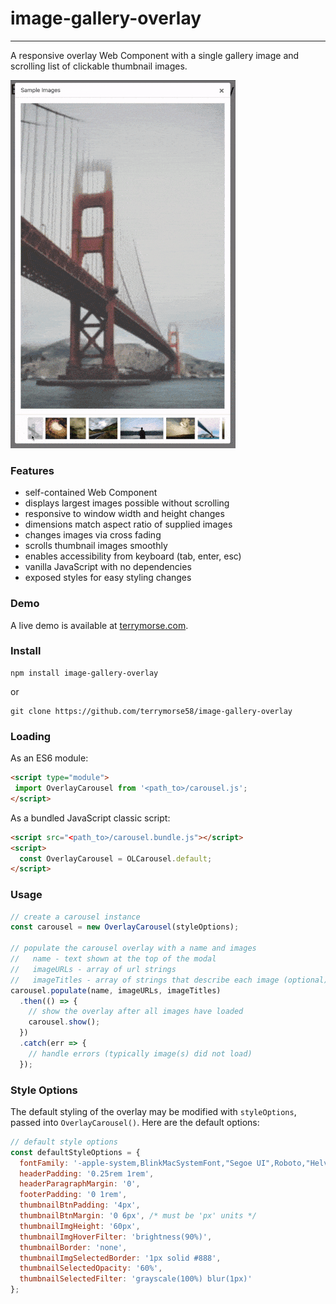 # image-gallery-overlay
---
A responsive overlay Web Component with a single gallery image and
scrolling list of clickable thumbnail images.
 
![image-gallery-overlay](docs/bootstrap-carousel-modal.gif 
"image-gallery-overlay")
 
### Features ###
 
 + self-contained Web Component
 + displays largest images possible without scrolling
 + responsive to window width and height changes
 + dimensions match aspect ratio of supplied images
 + changes images via cross fading
 + scrolls thumbnail images smoothly
 + enables accessibility from keyboard (tab, enter, esc)
 + vanilla JavaScript with no dependencies
 + exposed styles for easy styling changes
 
### Demo ###
 
 A live demo is available at
 [terrymorse.com](https://terrymorse.com/private/modalcarousel/index.html).
 
### Install ###

 ```text
npm install image-gallery-overlay
```
or
```text
git clone https://github.com/terrymorse58/image-gallery-overlay
```

### Loading ###
 
As an ES6 module:
 ```html
<script type="module">
  import OverlayCarousel from '<path_to>/carousel.js';
</script>
```

As a bundled JavaScript classic script:
```html
<script src="<path_to>/carousel.bundle.js"></script>
<script>
  const OverlayCarousel = OLCarousel.default;
</script>
```

### Usage ###
```javascript
// create a carousel instance
const carousel = new OverlayCarousel(styleOptions);

// populate the carousel overlay with a name and images
//   name - text shown at the top of the modal
//   imageURLs - array of url strings 
//   imageTitles - array of strings that describe each image (optional)
carousel.populate(name, imageURLs, imageTitles)
  .then(() => {
    // show the overlay after all images have loaded
    carousel.show();
  })
  .catch(err => { 
    // handle errors (typically image(s) did not load)
  });
```
### Style Options ###

The default styling of the overlay may be modified with `styleOptions`, passed
 into `OverlayCarousel()`. Here are the default options:

```javascript
// default style options
const defaultStyleOptions = {
  fontFamily: '-apple-system,BlinkMacSystemFont,"Segoe UI",Roboto,"Helvetica Neue",Arial,"Noto Sans",sans-serif,"Apple Color Emoji","Segoe UI Emoji","Segoe UI Symbol","Noto Color Emoji"',
  headerPadding: '0.25rem 1rem',
  headerParagraphMargin: '0',
  footerPadding: '0 1rem',
  thumbnailBtnPadding: '4px',
  thumbnailBtnMargin: '0 6px', /* must be 'px' units */
  thumbnailImgHeight: '60px',
  thumbnailImgHoverFilter: 'brightness(90%)',
  thumbnailBorder: 'none',
  thumbnailImgSelectedBorder: '1px solid #888',
  thumbnailSelectedOpacity: '60%',
  thumbnailSelectedFilter: 'grayscale(100%) blur(1px)'
};
```
